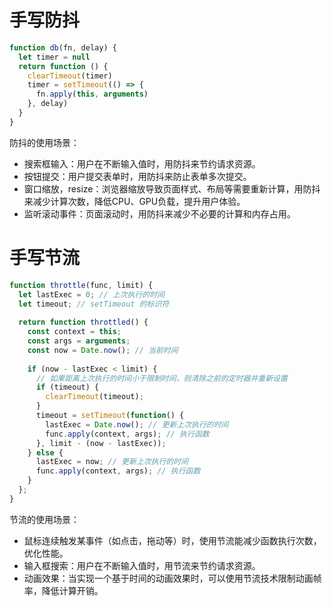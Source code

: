 # 手写防抖

```js
function db(fn, delay) {
  let timer = null
  return function () {
    clearTimeout(timer)
    timer = setTimeout(() => {
      fn.apply(this, arguments)
    }, delay)
  }
}
```
防抖的使用场景：
- 搜索框输入：用户在不断输入值时，用防抖来节约请求资源。
- 按钮提交：用户提交表单时，用防抖来防止表单多次提交。
- 窗口缩放，resize：浏览器缩放导致页面样式、布局等需要重新计算，用防抖来减少计算次数，降低CPU、GPU负载，提升用户体验。
- 监听滚动事件：页面滚动时，用防抖来减少不必要的计算和内存占用。


# 手写节流

```js
function throttle(func, limit) {  
  let lastExec = 0; // 上次执行的时间  
  let timeout; // setTimeout 的标识符  
  
  return function throttled() {  
    const context = this;  
    const args = arguments;  
    const now = Date.now(); // 当前时间  
  
    if (now - lastExec < limit) {  
      // 如果距离上次执行的时间小于限制时间，则清除之前的定时器并重新设置  
      if (timeout) {  
        clearTimeout(timeout);  
      }  
      timeout = setTimeout(function() {  
        lastExec = Date.now(); // 更新上次执行的时间  
        func.apply(context, args); // 执行函数  
      }, limit - (now - lastExec));  
    } else {  
      lastExec = now; // 更新上次执行的时间  
      func.apply(context, args); // 执行函数  
    }  
  };  
}
```
节流的使用场景：
- 鼠标连续触发某事件（如点击，拖动等）时，使用节流能减少函数执行次数，优化性能。
- 输入框搜索：用户在不断输入值时，用节流来节约请求资源。
- 动画效果：当实现一个基于时间的动画效果时，可以使用节流技术限制动画帧率，降低计算开销。